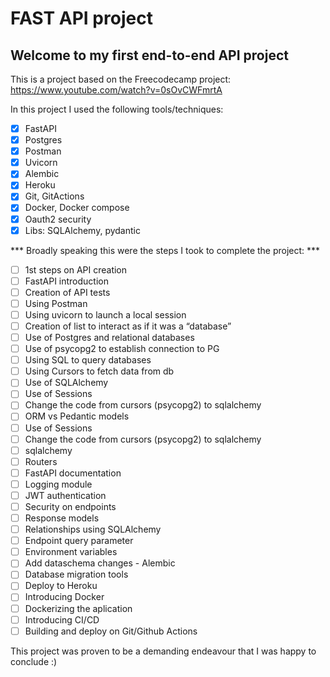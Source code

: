 # FAST API project
## Welcome to my first end-to-end API project

This is a project based on the Freecodecamp project: https://www.youtube.com/watch?v=0sOvCWFmrtA

In this project I used the following tools/techniques:

- [X] FastAPI
- [X] Postgres
- [X] Postman
- [X] Uvicorn
- [X] Alembic
- [X] Heroku
- [X] Git, GitActions
- [X] Docker, Docker compose
- [X] Oauth2 security
- [X] Libs: SQLAlchemy, pydantic

*** Broadly speaking this were the steps I took to complete the project: ***
- [ ] 1st steps on API creation
- [ ] FastAPI introduction
- [ ] Creation of API tests
- [ ] Using Postman
- [ ] Using uvicorn to launch a local session
- [ ] Creation of list to interact as if it was a “database” 
- [ ] Use of Postgres and relational databases
- [ ] Use of psycopg2 to establish connection to PG
- [ ] Using SQL to query databases
- [ ] Using Cursors to fetch data from db
- [ ] Use of SQLAlchemy
- [ ] Use of Sessions
- [ ] Change the code from cursors (psycopg2) to sqlalchemy
- [ ] ORM vs Pedantic models
- [ ] Use of Sessions
- [ ] Change the code from cursors (psycopg2) to sqlalchemy
- [ ] sqlalchemy
- [ ] Routers
- [ ] FastAPI documentation
- [ ] Logging module
- [ ] JWT authentication
- [ ] Security on endpoints
- [ ] Response models
- [ ] Relationships using SQLAlchemy
- [ ] Endpoint query parameter
- [ ] Environment variables
- [ ] Add dataschema changes - Alembic
- [ ] Database migration tools
- [ ] Deploy to Heroku
- [ ] Introducing Docker 
- [ ] Dockerizing the aplication
- [ ] Introducing CI/CD
- [ ] Building and deploy on Git/Github Actions

This project was proven to be a demanding endeavour that I was happy to conclude :) 





